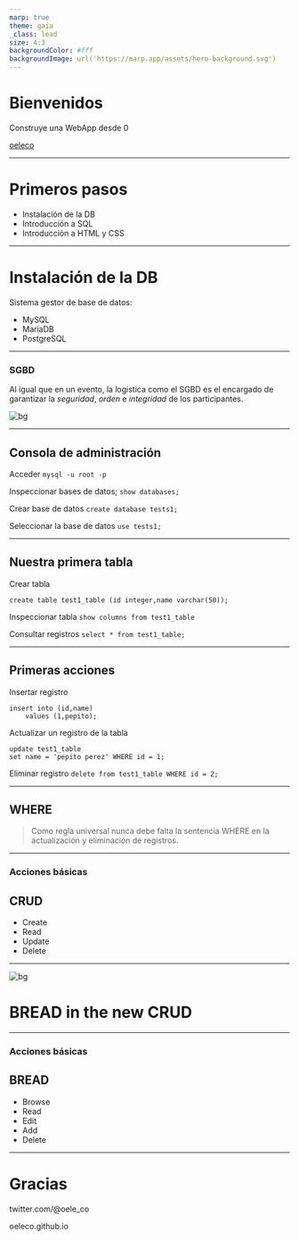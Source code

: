 ```yaml
---
marp: true
theme: gaia
_class: lead
size: 4:3
backgroundColor: #fff
backgroundImage: url('https://marp.app/assets/hero-background.svg')
---
```

# **Bienvenidos**

Construye una WebApp desde 0

[oeleco](http://oeleco.github.io)

---
# **Primeros pasos**

* Instalación de la DB
* Introducción a SQL
* Introducción a HTML y CSS

---
# Instalación de la DB

Sistema gestor de base de datos:
* MySQL
* MariaDB
* PostgreSQL

---
<!--
_backgroundColor: black
_color: white
-->

### SGBD

Al igual que en un evento, la logistica como el SGBD es el encargado de garantizar la *seguridad*, *orden* e *integridad* de los participantes.

![bg](https://cdn.pixabay.com/photo/2016/11/22/19/15/audience-1850119_1280.jpg)

---
## Consola de administración
Acceder
`mysql -u root -p`

Inspeccionar bases de datos;
`show databases;`

Crear base de datos
`create database tests1;`

Seleccionar la base de datos
`use tests1;`

---
## Nuestra primera tabla

Crear tabla
```
create table test1_table (id integer,name varchar(50));
```

Inspeccionar tabla
`show columns from test1_table`

Consultar registros
`select * from test1_table;`

---
## Primeras acciones

Insertar registro
```
insert into (id,name)
    values (1,pepito);
```

Actualizar un registro de la tabla
```
update test1_table
set name = 'pepito perez' WHERE id = 1;
```

Eliminar registro
`delete from test1_table WHERE id = 2;`

---
<!--
_backgroundColor: black
_backgroundImage: ''
_color: white
-->
## **WHERE**

> Como regla universal nunca debe falta la sentencia WHERE en la actualización y eliminación de registros.
---
### **Acciones básicas**

## CRUD
* Create
* Read
* Update
* Delete

---
<!--
_backgroundColor: black
_color: black
-->
![bg](https://cdn.pixabay.com/photo/2019/11/25/18/22/food-4652720_1280.jpg)
<br>
# BREAD in the new CRUD
---

### **Acciones básicas**

## BREAD

* Browse
* Read
* Edit
* Add
* Delete

---

# **Gracias**

twitter.com/@oele_co

oeleco.github.io